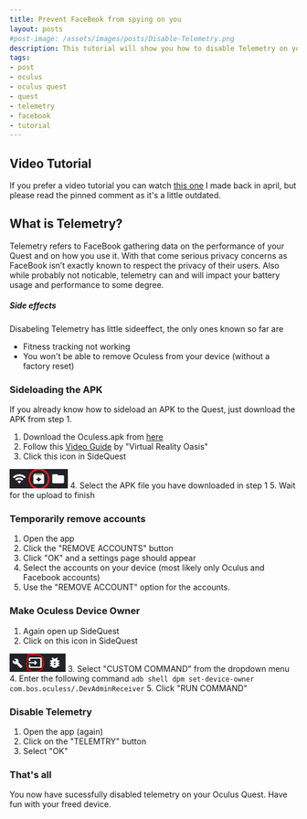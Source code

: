 ```yaml
---
title: Prevent FaceBook from spying on you
layout: posts
#post-image: /assets/images/posts/Disable-Telemetry.png
description: This tutorial will show you how to disable Telemetry on your Oculus Quest (2)
tags:
- post
- oculus
- oculus quest
- quest
- telemetry
- facebook
- tutorial
---
```


## Video Tutorial

If you prefer a video tutorial you can watch [this one](https://www.youtube.com/watch?v=ArXk_hob4RE) I made back in april, but please read the pinned comment as it's a little outdated.

## What is Telemetry?
Telemetry refers to FaceBook gathering data on the performance of your Quest and on how you use it. With that come serious privacy concerns as FaceBook isn’t exactly known to respect the privacy of their users. Also while probably not noticable, telemetry can and will impact your battery usage and performance to some degree.

##### Side effects
Disabeling Telemetry has little sideeffect, the only ones known so far are
- Fitness tracking not working
- You won't be able to remove Oculess from your device (without a factory reset)

### Sideloading the APK
If you already know how to sideload an APK to the Quest, just download the APK from step 1.
1. Download the Oculess.apk from [here](https://github.com/basti564/Oculess/releases)
2. Follow this [Video Guide](https://youtu.be/RoIXxIfRNTw?t=125) by "Virtual Reality Oasis"
3. Click this icon in SideQuest 

![Install APK from folder](/assets/images/posts/install.PNG)
4. Select the APK file you have downloaded in step 1
5. Wait for the upload to finish

### Temporarily remove accounts
1. Open the app
2. Click the "REMOVE ACCOUNTS" button
3. Click "OK" and a settings page should appear
4. Select the accounts on your device (most likely only Oculus and Facebook accounts)
5. Use the "REMOVE ACCOUNT" option for the accounts.

### Make Oculess Device Owner
1. Again open up SideQuest
2. Click on this icon in SideQuest

![Run ADB commands](/assets/images/posts/adb.PNG)
3. Select "CUSTOM COMMAND" from the dropdown menu
4. Enter the following command
```adb shell dpm set-device-owner com.bos.oculess/.DevAdminReceiver```
5. Click "RUN COMMAND"

### Disable Telemetry
1. Open the app (again)
2. Click on the "TELEMTRY" button
3. Select "OK"

### That's all
You now have sucessfully disabled telemetry on your Oculus Quest. Have fun with your freed device.